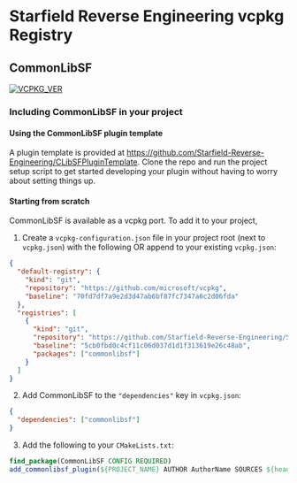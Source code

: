 # Starfield Reverse Engineering vcpkg Registry

## CommonLibSF

[![VCPKG_VER](https://img.shields.io/static/v1?label=vcpkg%20registry&message=2023-09-26.4&color=green&style=flat)](https://github.com/Starfield-Reverse-Engineering/Starfield-RE-vcpkg)

### Including CommonLibSF in your project

#### Using the CommonLibSF plugin template

A plugin template is provided at https://github.com/Starfield-Reverse-Engineering/CLibSFPluginTemplate. Clone the repo and run the project setup script to get started developing your plugin without having to worry about setting things up.

#### Starting from scratch

CommonLibSF is available as a vcpkg port. To add it to your project,

1. Create a `vcpkg-configuration.json` file in your project root (next to `vcpkg.json`) with the following OR append to your existing `vcpkg.json`:

```json
{
  "default-registry": {
    "kind": "git",
    "repository": "https://github.com/microsoft/vcpkg",
    "baseline": "70fd7df7a9e2d3d47ab6bf87fc7347a6c2d06fda"
  },
  "registries": [
    {
      "kind": "git",
      "repository": "https://github.com/Starfield-Reverse-Engineering/Starfield-RE-vcpkg",
      "baseline": "5cb0fbd0c4cf11c06d037d1d1f313619e26c48ab",
      "packages": ["commonlibsf"]
    }
  ]
}
```

2. Add CommonLibSF to the `"dependencies"` key in `vcpkg.json`:

```json
{
  "dependencies": ["commonlibsf"]
}
```

3. Add the following to your `CMakeLists.txt`:

```cmake
find_package(CommonLibSF CONFIG REQUIRED)
add_commonlibsf_plugin(${PROJECT_NAME} AUTHOR AuthorName SOURCES ${headers} ${sources})
```
